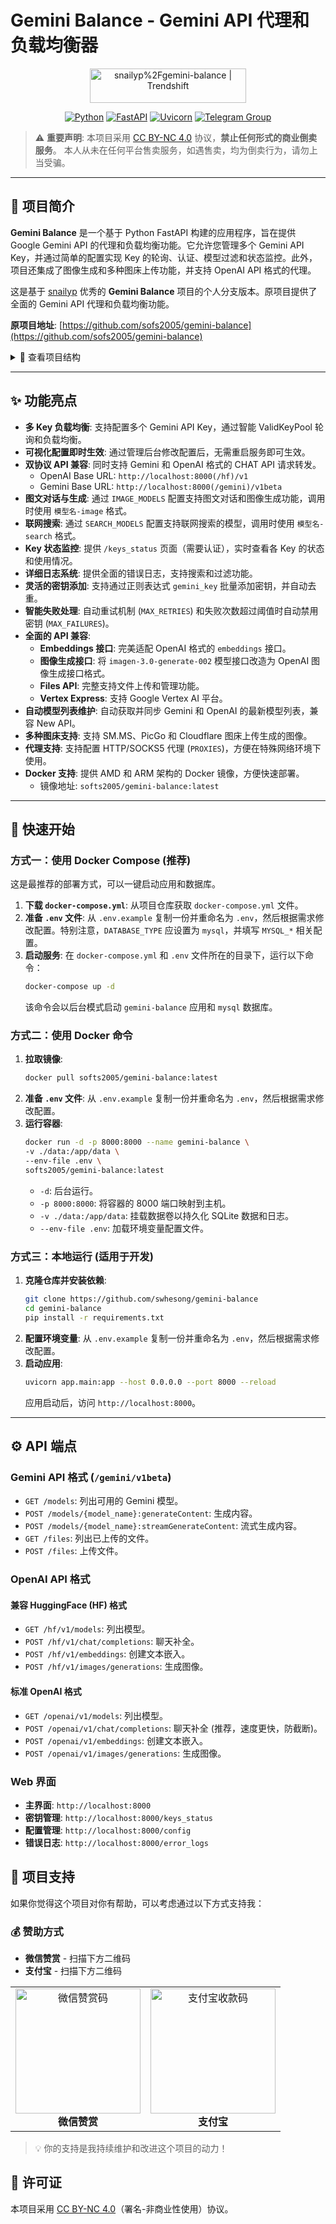 # Gemini Balance - Gemini API 代理和负载均衡器

<p align="center">
  <a href="https://trendshift.io/repositories/13692" target="_blank">
    <img src="https://trendshift.io/api/badge/repositories/13692" alt="snailyp%2Fgemini-balance | Trendshift" style="width: 250px; height: 55px;" width="250" height="55"/>
  </a>
</p>

<p align="center">
  <a href="https://www.python.org/"><img src="https://img.shields.io/badge/Python-3.9%2B-blue.svg" alt="Python"></a>
  <a href="https://fastapi.tiangolo.com/"><img src="https://img.shields.io/badge/FastAPI-0.100%2B-green.svg" alt="FastAPI"></a>
  <a href="https://www.uvicorn.org/"><img src="https://img.shields.io/badge/Uvicorn-running-purple.svg" alt="Uvicorn"></a>
  <a href="https://t.me/+soaHax5lyI0wZDVl"><img src="https://img.shields.io/badge/Telegram-Group-blue.svg?logo=telegram" alt="Telegram Group"></a>
</p>

> ⚠️ **重要声明**: 本项目采用 [CC BY-NC 4.0](LICENSE) 协议，**禁止任何形式的商业倒卖服务**。
> 本人从未在任何平台售卖服务，如遇售卖，均为倒卖行为，请勿上当受骗。

---

## 📖 项目简介

**Gemini Balance** 是一个基于 Python FastAPI 构建的应用程序，旨在提供 Google Gemini API 的代理和负载均衡功能。它允许您管理多个 Gemini API Key，并通过简单的配置实现 Key 的轮询、认证、模型过滤和状态监控。此外，项目还集成了图像生成和多种图床上传功能，并支持 OpenAI API 格式的代理。

这是基于 [snailyp](https://github.com/snailyp) 优秀的 **Gemini Balance** 项目的个人分支版本。原项目提供了全面的 Gemini API 代理和负载均衡功能。

**原项目地址**: [https://github.com/sofs2005/gemini-balance](https://github.com/sofs2005/gemini-balance)

<details>
<summary>📂 查看项目结构</summary>

```plaintext
app/
├── config/       # 配置管理
├── core/         # 核心应用逻辑 (FastAPI 实例创建, 中间件等)
├── database/     # 数据库模型和连接
├── domain/       # 业务领域对象
├── exception/    # 自定义异常
├── handler/      # 请求处理器
├── log/          # 日志配置
├── main.py       # 应用入口
├── middleware/   # FastAPI 中间件
├── router/       # API 路由 (Gemini, OpenAI, 状态页等)
├── scheduler/    # 定时任务 (如 Key 状态检查)
├── service/      # 业务逻辑服务 (聊天, Key 管理, 统计等)
├── static/       # 静态文件 (CSS, JS)
├── templates/    # HTML 模板 (如 Key 状态页)
└── utils/        # 工具函数
```
</details>

---

## ✨ 功能亮点

*   **多 Key 负载均衡**: 支持配置多个 Gemini API Key，通过智能 ValidKeyPool 轮询和负载均衡。
*   **可视化配置即时生效**: 通过管理后台修改配置后，无需重启服务即可生效。
*   **双协议 API 兼容**: 同时支持 Gemini 和 OpenAI 格式的 CHAT API 请求转发。
    *   OpenAI Base URL: `http://localhost:8000(/hf)/v1`
    *   Gemini Base URL: `http://localhost:8000(/gemini)/v1beta`
*   **图文对话与生成**: 通过 `IMAGE_MODELS` 配置支持图文对话和图像生成功能，调用时使用 `模型名-image` 格式。
*   **联网搜索**: 通过 `SEARCH_MODELS` 配置支持联网搜索的模型，调用时使用 `模型名-search` 格式。
*   **Key 状态监控**: 提供 `/keys_status` 页面（需要认证），实时查看各 Key 的状态和使用情况。
*   **详细日志系统**: 提供全面的错误日志，支持搜索和过滤功能。
*   **灵活的密钥添加**: 支持通过正则表达式 `gemini_key` 批量添加密钥，并自动去重。
*   **智能失败处理**: 自动重试机制 (`MAX_RETRIES`) 和失败次数超过阈值时自动禁用密钥 (`MAX_FAILURES`)。
*   **全面的 API 兼容**:
    *   **Embeddings 接口**: 完美适配 OpenAI 格式的 `embeddings` 接口。
    *   **图像生成接口**: 将 `imagen-3.0-generate-002` 模型接口改造为 OpenAI 图像生成接口格式。
    *   **Files API**: 完整支持文件上传和管理功能。
    *   **Vertex Express**: 支持 Google Vertex AI 平台。
*   **自动模型列表维护**: 自动获取并同步 Gemini 和 OpenAI 的最新模型列表，兼容 New API。
*   **多种图床支持**: 支持 SM.MS、PicGo 和 Cloudflare 图床上传生成的图像。
*   **代理支持**: 支持配置 HTTP/SOCKS5 代理 (`PROXIES`)，方便在特殊网络环境下使用。
*   **Docker 支持**: 提供 AMD 和 ARM 架构的 Docker 镜像，方便快速部署。
    *   镜像地址: `softs2005/gemini-balance:latest`

---

## 🚀 快速开始

### 方式一：使用 Docker Compose (推荐)

这是最推荐的部署方式，可以一键启动应用和数据库。

1.  **下载 `docker-compose.yml`**:
    从项目仓库获取 `docker-compose.yml` 文件。
2.  **准备 `.env` 文件**:
    从 `.env.example` 复制一份并重命名为 `.env`，然后根据需求修改配置。特别注意，`DATABASE_TYPE` 应设置为 `mysql`，并填写 `MYSQL_*` 相关配置。
3.  **启动服务**:
    在 `docker-compose.yml` 和 `.env` 文件所在的目录下，运行以下命令：
    ```bash
    docker-compose up -d
    ```
    该命令会以后台模式启动 `gemini-balance` 应用和 `mysql` 数据库。

### 方式二：使用 Docker 命令

1.  **拉取镜像**:
    ```bash
    docker pull softs2005/gemini-balance:latest
    ```
2.  **准备 `.env` 文件**:
    从 `.env.example` 复制一份并重命名为 `.env`，然后根据需求修改配置。
3.  **运行容器**:
    ```bash
    docker run -d -p 8000:8000 --name gemini-balance \
    -v ./data:/app/data \
    --env-file .env \
    softs2005/gemini-balance:latest
    ```
    *   `-d`: 后台运行。
    *   `-p 8000:8000`: 将容器的 8000 端口映射到主机。
    *   `-v ./data:/app/data`: 挂载数据卷以持久化 SQLite 数据和日志。
    *   `--env-file .env`: 加载环境变量配置文件。

### 方式三：本地运行 (适用于开发)

1.  **克隆仓库并安装依赖**:
    ```bash
    git clone https://github.com/swhesong/gemini-balance
    cd gemini-balance
    pip install -r requirements.txt
    ```
2.  **配置环境变量**:
    从 `.env.example` 复制一份并重命名为 `.env`，然后根据需求修改配置。
3.  **启动应用**:
    ```bash
    uvicorn app.main:app --host 0.0.0.0 --port 8000 --reload
    ```
    应用启动后，访问 `http://localhost:8000`。

---

## ⚙️ API 端点

### Gemini API 格式 (`/gemini/v1beta`)

*   `GET /models`: 列出可用的 Gemini 模型。
*   `POST /models/{model_name}:generateContent`: 生成内容。
*   `POST /models/{model_name}:streamGenerateContent`: 流式生成内容。
*   `GET /files`: 列出已上传的文件。
*   `POST /files`: 上传文件。

### OpenAI API 格式

#### 兼容 HuggingFace (HF) 格式

*   `GET /hf/v1/models`: 列出模型。
*   `POST /hf/v1/chat/completions`: 聊天补全。
*   `POST /hf/v1/embeddings`: 创建文本嵌入。
*   `POST /hf/v1/images/generations`: 生成图像。

#### 标准 OpenAI 格式

*   `GET /openai/v1/models`: 列出模型。
*   `POST /openai/v1/chat/completions`: 聊天补全 (推荐，速度更快，防截断)。
*   `POST /openai/v1/embeddings`: 创建文本嵌入。
*   `POST /openai/v1/images/generations`: 生成图像。

### Web 界面

- **主界面**: `http://localhost:8000`
- **密钥管理**: `http://localhost:8000/keys_status`
- **配置管理**: `http://localhost:8000/config`
- **错误日志**: `http://localhost:8000/error_logs`



## 🎁 项目支持

如果你觉得这个项目对你有帮助，可以考虑通过以下方式支持我：

### 💰 赞助方式

- **微信赞赏** - 扫描下方二维码
- **支付宝** - 扫描下方二维码

<div align="center">
  <table>
    <tr>
      <td align="center">
        <img src="wx.png" alt="微信赞赏码" width="200"/>
        <br/>
        <strong>微信赞赏</strong>
      </td>
      <td align="center">
        <img src="zfb.jpg" alt="支付宝收款码" width="200"/>
        <br/>
        <strong>支付宝</strong>
      </td>
    </tr>
  </table>
</div>

> 💡 你的支持是我持续维护和改进这个项目的动力！

## 📄 许可证

本项目采用 [CC BY-NC 4.0](LICENSE)（署名-非商业性使用）协议。






